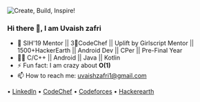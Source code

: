 ![Create, Build, Inspire!](https://media-exp1.licdn.com/dms/image/C5116AQFCL4XTBXImhQ/profile-displaybackgroundimage-shrink_350_1400/0?e=1599696000&v=beta&t=jF9ULuZo_2Gc5iY7_UaIKU3i0U5ZTgvQ_frplI-8T9I)

### Hi there 👋, I am Uvaish zafri
<!--
**uvaishzafri/uvaishzafri** is a ✨ _special_ ✨ repository because its `README.md` (this file) appears on your GitHub profile.
-->

- 🔭 SIH'19 Mentor || 3🌟CodeChef || Uplift by Girlscript Mentor || 1500+HackerEarth || Android Dev || CPer || Pre-Final Year
- 👨‍💻 C/C++ || Android || Java || Kotlin
- ⚡ Fun fact: I am crazy about **O(1)**
- 📫 How to reach me: [uvaishzafri1@gmail.com](mailto:uvaishzafri1@gmail.com)


 • [LinkedIn](https://www.linkedin.com/in/uvaishzafri/)  • [CodeChef](https://www.codechef.com/users/uvaishzafri) • [Codeforces](https://codeforces.com/profile/Uvaish_Zafri)  • [Hackerearth](https://www.hackerearth.com/@uvaish_zafri)



